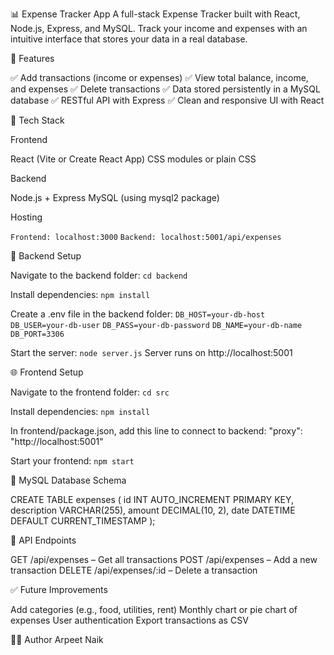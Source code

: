 📊 Expense Tracker App
A full-stack Expense Tracker built with React, Node.js, Express, and MySQL. Track your income and expenses with an intuitive interface that stores your data in a real database.

🚀 Features

✅ Add transactions (income or expenses)
✅ View total balance, income, and expenses
✅ Delete transactions
✅ Data stored persistently in a MySQL database
✅ RESTful API with Express
✅ Clean and responsive UI with React


🧠 Tech Stack

Frontend

  React (Vite or Create React App)
  CSS modules or plain CSS

Backend

  Node.js + Express
  MySQL (using mysql2 package)

Hosting

  `Frontend: localhost:3000`
  `Backend: localhost:5001/api/expenses`

🔧 Backend Setup

Navigate to the backend folder:
`cd backend`

Install dependencies:
`npm install`

Create a .env file in the backend folder:
`DB_HOST=your-db-host`
`DB_USER=your-db-user`
`DB_PASS=your-db-password`
`DB_NAME=your-db-name`
`DB_PORT=3306`

Start the server:
`node server.js`
Server runs on http://localhost:5001

🌐 Frontend Setup

Navigate to the frontend folder:
`cd src`

Install dependencies:
`npm install`

In frontend/package.json, add this line to connect to backend:
"proxy": "http://localhost:5001"

Start your frontend:
`npm start`

💾 MySQL Database Schema

CREATE TABLE expenses (
  id INT AUTO_INCREMENT PRIMARY KEY,
  description VARCHAR(255),
  amount DECIMAL(10, 2),
  date DATETIME DEFAULT CURRENT_TIMESTAMP
);

🔄 API Endpoints

GET /api/expenses – Get all transactions
POST /api/expenses – Add a new transaction
DELETE /api/expenses/:id – Delete a transaction

✅ Future Improvements

Add categories (e.g., food, utilities, rent)
Monthly chart or pie chart of expenses
User authentication
Export transactions as CSV

👨‍💻 Author
Arpeet Naik
